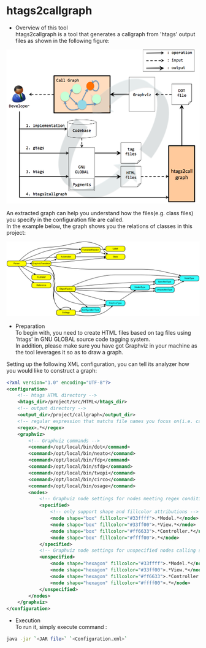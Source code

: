# htags2callgraph

* Overview of this tool  
htags2callgraph is a tool that generates a callgraph from 'htags' output files as shown in the following figure:

![Big Picture](https://github.com/hiroki-sawano/htags2callgraph/blob/master/images/big_picture.png)

An extracted graph can help you understand how the files(e.g. class files) you specify in the configuration file are called.  
In the example below, the graph shows you the relations of classes in this project:  

![Call graph example](https://github.com/hiroki-sawano/htags2callgraph/blob/master/images/callgraph.gif)

* Preparation  
To begin with, you need to create HTML files based on tag files using 'htags' in GNU GLOBAL source code tagging system.  
In addition, please make sure you have got Graphviz in your machine as the tool leverages it so as to draw a graph.  

Setting up the following XML configuration, you can tell its analyzer how you would like to construct a graph:  
````xml
<?xml version="1.0" encoding="UTF-8"?>
<configuration>
    <!-- htags HTML directory -->
    <htags_dir>/project/src/HTML</htags_dir>
    <!-- output directory -->
    <output_dir>/project/callgraph</output_dir>
    <!-- regular expression that matchs file names you focus on(i.e. callees) -->
    <regex>.*</regex>
    <graphviz>
        <!-- Graphviz commands -->
        <command>/opt/local/bin/dot</command> 
        <command>/opt/local/bin/neato</command>
        <command>/opt/local/bin/fdp</command>
        <command>/opt/local/bin/sfdp</command>
        <command>/opt/local/bin/twopi</command>
        <command>/opt/local/bin/circo</command>
        <command>/opt/local/bin/osage</command>
        <nodes>
            <!-- Graphviz node settings for nodes meeting regex condition -->
            <specified>
                <!-- only support shape and fillcolor attributions -->
                <node shape="box" fillcolor="#33ffff">.*Model.*</node>
                <node shape="box" fillcolor="#33ff00">.*View.*</node>
                <node shape="box" fillcolor="#ff6633">.*Controller.*</node>
                <node shape="box" fillcolor="#ffff00">.*</node>
            </specified>
            <!-- Graphviz node settings for unspecified nodes calling specified ones -->
            <unspecified>
                <node shape="hexagon" fillcolor="#33ffff">.*Model.*</node>
                <node shape="hexagon" fillcolor="#33ff00">.*View.*</node>
                <node shape="hexagon" fillcolor="#ff6633">.*Controller.*</node>
                <node shape="hexagon" fillcolor="#ffff00">.*</node>
            </unspecified>
        </nodes>
    </graphviz>
</configuration>
````
* Execution  
To run it, simply execute command :  
````sh
java -jar `<JAR file>` `<Configuration.xml>`
````
